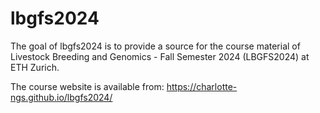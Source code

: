 
<!-- README.md is generated from README.Rmd. Please edit that file -->

# lbgfs2024

<!-- badges: start -->
<!-- badges: end -->

The goal of lbgfs2024 is to provide a source for the course material of
Livestock Breeding and Genomics - Fall Semester 2024 (LBGFS2024) at ETH
Zurich.

The course website is available from:
<https://charlotte-ngs.github.io/lbgfs2024/>
